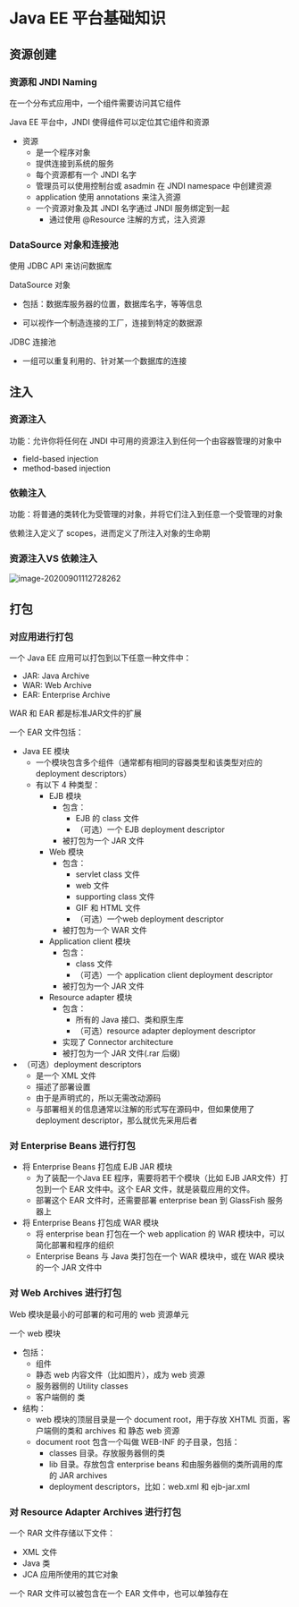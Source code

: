 # Java EE 平台基础知识



## 资源创建

### 资源和 JNDI Naming

在一个分布式应用中，一个组件需要访问其它组件

Java EE 平台中，JNDI 使得组件可以定位其它组件和资源

* 资源
    * 是一个程序对象
    * 提供连接到系统的服务
    * 每个资源都有一个 JNDI 名字
    * 管理员可以使用控制台或 asadmin 在 JNDI namespace 中创建资源
    * application 使用 annotations 来注入资源
    * 一个资源对象及其 JNDI 名字通过 JNDI 服务绑定到一起
        * 通过使用 @Resource 注解的方式，注入资源

### DataSource 对象和连接池

使用 JDBC API 来访问数据库

DataSource 对象

* 包括：数据库服务器的位置，数据库名字，等等信息

* 可以视作一个制造连接的工厂，连接到特定的数据源

JDBC 连接池

* 一组可以重复利用的、针对某一个数据库的连接



## 注入

### 资源注入

功能：允许你将任何在 JNDI 中可用的资源注入到任何一个由容器管理的对象中

* field-based injection
* method-based injection

### 依赖注入

功能：将普通的类转化为受管理的对象，并将它们注入到任意一个受管理的对象

依赖注入定义了 scopes，进而定义了所注入对象的生命期

### 资源注入VS 依赖注入

![image-20200901112728262](C:\Users\Gwan\AppData\Roaming\Typora\typora-user-images\image-20200901112728262.png)



## 打包

### 对应用进行打包

一个 Java EE 应用可以打包到以下任意一种文件中：

* JAR: Java Archive
* WAR: Web Archive
* EAR: Enterprise Archive

WAR 和 EAR 都是标准JAR文件的扩展

一个 EAR 文件包括：

* Java EE 模块
    * 一个模块包含多个组件（通常都有相同的容器类型和该类型对应的 deployment descriptors）
    * 有以下 4 种类型：
        * EJB 模块
            * 包含：
                * EJB 的 class 文件
                * （可选）一个 EJB deployment descriptor
            * 被打包为一个 JAR 文件
        * Web 模块
            * 包含：
                * servlet class 文件
                * web 文件
                * supporting class 文件
                * GIF 和 HTML 文件
                * （可选）一个web deployment descriptor
            * 被打包为一个 WAR 文件
        * Application client 模块
            * 包含：
                * class 文件
                * （可选）一个 application client deployment descriptor
            * 被打包为一个 JAR 文件
        * Resource adapter 模块
            * 包含：
                * 所有的 Java 接口、类和原生库
                * （可选）resource adapter deployment descriptor
            * 实现了 Connector architecture
            * 被打包为一个 JAR 文件(.rar 后缀)
* （可选）deployment descriptors
    * 是一个 XML 文件
    * 描述了部署设置
    * 由于是声明式的，所以无需改动源码
    * 与部署相关的信息通常以注解的形式写在源码中，但如果使用了 deployment descriptor，那么就优先采用后者

### 对 Enterprise Beans 进行打包

* 将 Enterprise Beans 打包成 EJB JAR 模块
    * 为了装配一个Java EE 程序，需要将若干个模块（比如 EJB JAR文件）打包到一个 EAR 文件中。这个 EAR 文件，就是装载应用的文件。
    * 部署这个 EAR  文件时，还需要部署 enterprise bean 到 GlassFish 服务器上
* 将 Enterprise Beans 打包成 WAR 模块
    * 将 enterprise bean 打包在一个 web application 的 WAR 模块中，可以简化部署和程序的组织
    * Enterprise Beans 与 Java 类打包在一个 WAR 模块中，或在 WAR 模块的一个 JAR 文件中

### 对 Web Archives 进行打包

Web 模块是最小的可部署的和可用的 web 资源单元

一个 web 模块

* 包括：
    * 组件
    * 静态 web 内容文件（比如图片），成为 web 资源
    * 服务器侧的 Utility classes
    * 客户端侧的 类
* 结构：
    * web 模块的顶层目录是一个 document root，用于存放 XHTML 页面，客户端侧的类和 archives 和 静态 web 资源
    * document root 包含一个叫做 WEB-INF 的子目录，包括：
        * classes 目录。存放服务器侧的类
        * lib 目录。存放包含 enterprise beans 和由服务器侧的类所调用的库的 JAR archives 
        * deployment descriptors，比如：web.xml 和 ejb-jar.xml

### 对 Resource Adapter Archives 进行打包

一个 RAR 文件存储以下文件：

* XML 文件
* Java 类
* JCA 应用所使用的其它对象

一个 RAR 文件可以被包含在一个 EAR 文件中，也可以单独存在

